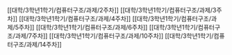 [[대학/3학년1학기/컴퓨터구조/과제/2주차]]
[[대학/3학년1학기/컴퓨터구조/과제/3주차]]
[[대학/3학년1학기/컴퓨터구조/과제/4주차]]
[[대학/3학년1학기/컴퓨터구조/과제/5주차]]
[[대학/3학년1학기/컴퓨터구조/과제/6주차]]
[[대학/3학년1학기/컴퓨터구조/과제/7주차]]
[[대학/3학년1학기/컴퓨터구조/과제/10주차]]
[[대학/3학년1학기/컴퓨터구조/과제/14주차]]

